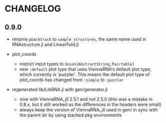 # CHANGELOG

## 0.9.0

- rename `pbacktrack` to `sample_structures`, the same name used
  in RNAstructure.jl and LinearFold.jl

- plot_coords
  - restrict input types to `Union{AbstractString,Pairtable}`
  - new `:default` plot type that uses ViennaRNA's default plot
    type, which currently is 'puzzler'. This means the default plot
    type of plot_coords has changed from `:simple` to `:puzzler`

- regenerated lib/LibRNA.jl with gen/generator.jl
    - now with ViennaRNA_jll 2.5.1 and not 2.5.0 (this was a mistake in 0.8.x,
      but it still worked as the differences in the headers were
      small)
    - always keep the version of ViennaRNA_jll used in gen/ in sync
      with the parent dir by using stacked pkg environments

